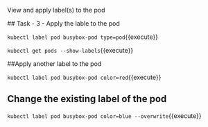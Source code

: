 View and apply label(s) to the pod

## Task - 3 - Apply the lable to the pod

`kubectl label pod busybox-pod type=pod`{{execute}}

`kubectl get pods --show-labels`{{execute}}

##Apply another label to the pod

`kubectl label pod busybox-pod color=red`{{execute}}

## Change the existing label of the pod
`kubectl label pod busybox-pod color=blue --overwrite`{{execute}}
  
